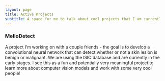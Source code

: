 ```yaml
---
layout: page
title: Active Projects
subtitle: A space for me to talk about cool projects that I am currently working on.
---
```


### MelloDetect

A project I'm working on with a couple friends - the goal is to develop a convolutional neural network that can detect whether or not a skin lesion is benign or malignant. We are using the ISIC database and are currently in the early stages. I see this as a fun and potentially very meaningful project to learn more about computer vision models and work with some very cool people!